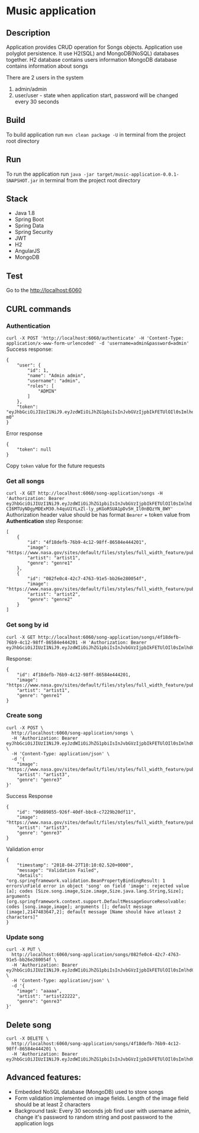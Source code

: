 # Music application

## Description
Application provides CRUD operation for Songs objects.
Application use polyglot persistence. It use H2(SQL) and MongoDB(NoSQL) databases together.
H2 database contains users information
MongoDB database contains information about songs

There are 2 users in the system
1. admin/admin
2. user/user  - state when application start, password will be changed every 30 seconds

## Build
To build application run  ```mvn clean package -U``` in terminal from the project root directory

## Run
To run the application run ```java -jar target/music-application-0.0.1-SNAPSHOT.jar``` in terminal from the project root directory

## Stack
* Java 1.8
* Spring Boot
* Spring Data
* Spring Security
* JWT
* H2
* AngularJS
* MongoDB

## Test
Go to the [http://localhost:6060](http://localhost:6060) <br/>

## CURL commands
### Authentication
``` curl -X POST 'http://localhost:6060/authenticate' -H 'Content-Type: application/x-www-form-urlencoded' -d 'username=admin&password=admin' ```
Success response: 
```
{
    "user": {
        "id": 1,
        "name": "Admin admin",
        "username": "admin",
        "roles": [
            "ADMIN"
        ]
    },
    "token": "eyJhbGciOiJIUzI1NiJ9.eyJzdWIiOiJhZG1pbiIsInJvbGVzIjpbIkFETUlOIl0sImlhdCI6MTUyNDgxOTcyM30.qcC0S7z0FdC6nS7AhW_YRYq6dqHWJWxJawd77xLb-m0"
}
```

Error response
```
{
    "token": null
}

```
Copy `token` value for the future requests 

### Get all songs
```curl -X GET http://localhost:6060/song-application/songs -H 'Authorization: Bearer eyJhbGciOiJIUzI1NiJ9.eyJzdWIiOiJhZG1pbiIsInJvbGVzIjpbIkFETUlOIl0sImlhdCI6MTUyNDgyMDExM30.h4quU1YLxZl-ly_pKGoRSUA1pDv5H_Il0nBQzYN_8WY'``` <br/>
Authorization header value should be has format `Bearer` + token value from <b>Authentication</b> step
Response: 
```
[
    {
        "id": "4f18defb-76b9-4c12-98ff-86584e444201",
        "image": "https://www.nasa.gov/sites/default/files/styles/full_width_feature/public/thumbnails/image/dbpbyitxcaa5ttg.jpg_orig.jpg",
        "artist": "artist1",
        "genre": "genre1"
    },
    {
        "id": "082fe0c4-42c7-4763-91e5-bb26e280054f",
        "image": "https://www.nasa.gov/sites/default/files/styles/full_width_feature/public/thumbnails/image/dbpbyitxcaa5ttg.jpg_orig.jpg",
        "artist": "artist2",
        "genre": "genre2"
    }
]

```

### Get song by id
```
curl -X GET http://localhost:6060/song-application/songs/4f18defb-76b9-4c12-98ff-86584e444201 -H 'Authorization: Bearer eyJhbGciOiJIUzI1NiJ9.eyJzdWIiOiJhZG1pbiIsInJvbGVzIjpbIkFETUlOIl0sImlhdCI6MTUyNDgyMjU2MX0.9wwp61678ckeI0WSfhvyAEYxgVMfn5pQdPkxsoRUiC4'
```

Response:
```
{
    "id": 4f18defb-76b9-4c12-98ff-86584e444201,
    "image": "https://www.nasa.gov/sites/default/files/styles/full_width_feature/public/thumbnails/image/dbpbyitxcaa5ttg.jpg_orig.jpg",
    "artist": "artist1",
    "genre": "genre1"
}

```

### Create song
```
curl -X POST \
  http://localhost:6060/song-application/songs \
  -H 'Authorization: Bearer eyJhbGciOiJIUzI1NiJ9.eyJzdWIiOiJhZG1pbiIsInJvbGVzIjpbIkFETUlOIl0sImlhdCI6MTUyNDgyMjU2MX0.9wwp61678ckeI0WSfhvyAEYxgVMfn5pQdPkxsoRUiC4' \
  -H 'Content-Type: application/json' \
  -d '{
    "image": "https://www.nasa.gov/sites/default/files/styles/full_width_feature/public/thumbnails/image/dbpbyitxcaa5ttg.jpg_orig.jpg",
    "artist": "artist3",
    "genre": "genre3"
}'

```

Success Response
```
{
    "id": "90d89855-926f-40df-bbc8-c7229b20df11",
    "image": "https://www.nasa.gov/sites/default/files/styles/full_width_feature/public/thumbnails/image/dbpbyitxcaa5ttg.jpg_orig.jpg",
    "artist": "artist3",
    "genre": "genre3"
}

```

Validation error
```
{
    "timestamp": "2018-04-27T10:10:02.520+0000",
    "message": "Validation Failed",
    "details": "org.springframework.validation.BeanPropertyBindingResult: 1 errors\nField error in object 'song' on field 'image': rejected value [a]; codes [Size.song.image,Size.image,Size.java.lang.String,Size]; arguments [org.springframework.context.support.DefaultMessageSourceResolvable: codes [song.image,image]; arguments []; default message [image],2147483647,2]; default message [Name should have atleast 2 characters]"
}
```

### Update song
```
curl -X PUT \
  http://localhost:6060/song-application/songs/082fe0c4-42c7-4763-91e5-bb26e280054f \
  -H 'Authorization: Bearer eyJhbGciOiJIUzI1NiJ9.eyJzdWIiOiJhZG1pbiIsInJvbGVzIjpbIkFETUlOIl0sImlhdCI6MTUyNDgyMjU2MX0.9wwp61678ckeI0WSfhvyAEYxgVMfn5pQdPkxsoRUiC4' \
  -H 'Content-Type: application/json' \
  -d '{
    "image": "aaaaa",
    "artist": "artist22222",
    "genre": "genre3"
}'

```

## Delete song
```
curl -X DELETE \
  http://localhost:6060/song-application/songs/4f18defb-76b9-4c12-98ff-86584e444201 \
  -H 'Authorization: Bearer eyJhbGciOiJIUzI1NiJ9.eyJzdWIiOiJhZG1pbiIsInJvbGVzIjpbIkFETUlOIl0sImlhdCI6MTUyNDgyMjU2MX0.9wwp61678ckeI0WSfhvyAEYxgVMfn5pQdPkxsoRUiC4'
``` 


## Advanced features:
* Embedded NoSQL database (MongoDB) used to store songs
* Form validation implemented on image fields. Length of the image field
should be at least 2 characters
* Background task: Every 30 seconds job find user with username admin, 
change it's password to random string and post password to the application logs

 
